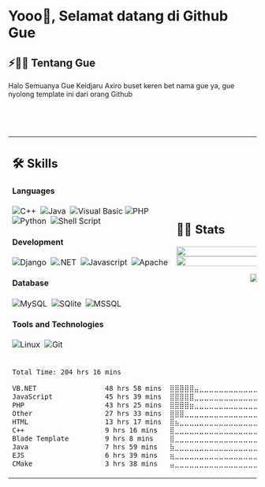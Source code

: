 # Yooo👋, Selamat datang di Github Gue

## ⚡🙋‍♂️ Tentang Gue
<p>
 Halo Semuanya Gue Keidjaru Axiro buset keren bet nama gue ya, gue nyolong template ini dari orang Github
</p>
</br>
<p>
 
</p>
</br>

<table width="100%" >

 <tr>
    <td width="50%">
     
## 🛠️ Skills

#### Languages

![C++](https://img.shields.io/badge/-C++-05122A?style=flat&logo=C%2B%2B&logoColor=00599C)&nbsp;
![Java](https://img.shields.io/badge/Java-%23150458.svg?style=flat&logo=openjdk&logoColor=orange)&nbsp;
![Visual Basic](https://img.shields.io/badge/Visual_Basic-0078D7?style=flat&logo=visualbasic&logoColor=white)
![PHP](https://img.shields.io/badge/PHP-276DC3?style=flat&logo=php&logoColor=blue&color=0B2C4A)&nbsp;
![Python](https://img.shields.io/badge/-Python-05122A?style=flat&logo=python)&nbsp;
![Shell Script](https://img.shields.io/badge/Shell_Script-121011?style=flat&logo=gnu-bash&logoColor=white)


#### Development
![Django](https://img.shields.io/badge/Django-092E20?style=flat&logo=django&logoColor=white)&nbsp;
![.NET](https://img.shields.io/badge/.NET-0078D7?style=flat&logo=dotnet&logoColor=white)&nbsp;
![Javascript](https://img.shields.io/badge/JavaScript-F7DF1E?style=flat&logo=javascript&logoColor=black)&nbsp;
![Apache](https://img.shields.io/badge/Apache-D22128?style=flat&logo=Apache&logoColor=white)
<!--      
![Express.js](https://img.shields.io/badge/express.js-%23404d59.svg?style=flat&logo=express&logoColor=%2361DAFB) -->
<!-- ![PHP](https://img.shields.io/badge/PHP-777BB4?style=flat&logo=php&logoColor=white)&nbsp; -->


#### Database

![MySQL](https://img.shields.io/badge/MySQL-00000F?logo=mysql&style=flat&Color=white)&nbsp;
![SQlite](https://img.shields.io/badge/-SQlite-05122A?style=flat&logo=sqlite&logoColor=A8B9CC)&nbsp;
![MSSQL](https://img.shields.io/badge/SQL%20Server-0078D7?style=flat&logo=microsoftsqlserver)&nbsp;
#### Tools and Technologies


![Linux](https://img.shields.io/badge/Linux-05122A?style=flat&logo=linux&logoColor=white)&nbsp;
![Git](https://img.shields.io/badge/-Git-05122A?style=flat&logo=git)&nbsp;


</td>
    <td>
  
## 📄📜 Stats


<p align="center">
  <img width="100%" src="https://acedev003-readme-stats.vercel.app/api?username=KeiAxiro&theme=algolia&border_color=f987ff&show_icons=true&bg_color=1d001f&title_color=f769ff&text_color=d22cde" />
 </br>
  <img width="100%" src="https://acedev003-readme-stats.vercel.app/api/top-langs/?username=KeiAxiro&langs_count=5&border_color=f987ff&layout=compact&title_color=f769ff&bg_color=1d001f&text_color=d22cde" />
</p>
<p align="center">
    <img src="https://wakatime.com/share/@KeiAxiro/c110bd04-765e-4c62-b4a6-7d518642ed8a.svg"></img>
   </p>

     
  </td>
 </tr>
 <tr>
  <td width="50%" colspan="2">
  
<!--START_SECTION:waka-->

```txt
Total Time: 204 hrs 16 mins

VB.NET                 48 hrs 58 mins  ⣿⣿⣿⣿⣿⣤⣀⣀⣀⣀⣀⣀⣀⣀⣀⣀⣀⣀⣀⣀⣀⣀⣀⣀⣀   21.13 %
JavaScript             45 hrs 39 mins  ⣿⣿⣿⣿⣿⣀⣀⣀⣀⣀⣀⣀⣀⣀⣀⣀⣀⣀⣀⣀⣀⣀⣀⣀⣀   19.70 %
PHP                    43 hrs 25 mins  ⣿⣿⣿⣿⣶⣀⣀⣀⣀⣀⣀⣀⣀⣀⣀⣀⣀⣀⣀⣀⣀⣀⣀⣀⣀   18.73 %
Other                  27 hrs 33 mins  ⣿⣿⣿⣀⣀⣀⣀⣀⣀⣀⣀⣀⣀⣀⣀⣀⣀⣀⣀⣀⣀⣀⣀⣀⣀   11.89 %
HTML                   13 hrs 17 mins  ⣿⣦⣀⣀⣀⣀⣀⣀⣀⣀⣀⣀⣀⣀⣀⣀⣀⣀⣀⣀⣀⣀⣀⣀⣀   05.73 %
C++                    9 hrs 16 mins   ⣿⣀⣀⣀⣀⣀⣀⣀⣀⣀⣀⣀⣀⣀⣀⣀⣀⣀⣀⣀⣀⣀⣀⣀⣀   04.00 %
Blade Template         9 hrs 8 mins    ⣿⣀⣀⣀⣀⣀⣀⣀⣀⣀⣀⣀⣀⣀⣀⣀⣀⣀⣀⣀⣀⣀⣀⣀⣀   03.95 %
Java                   7 hrs 59 mins   ⣷⣀⣀⣀⣀⣀⣀⣀⣀⣀⣀⣀⣀⣀⣀⣀⣀⣀⣀⣀⣀⣀⣀⣀⣀   03.45 %
EJS                    6 hrs 39 mins   ⣶⣀⣀⣀⣀⣀⣀⣀⣀⣀⣀⣀⣀⣀⣀⣀⣀⣀⣀⣀⣀⣀⣀⣀⣀   02.87 %
CMake                  3 hrs 38 mins   ⣤⣀⣀⣀⣀⣀⣀⣀⣀⣀⣀⣀⣀⣀⣀⣀⣀⣀⣀⣀⣀⣀⣀⣀⣀   01.57 %
```

<!--END_SECTION:waka-->
   
  </td>
 </tr>
</table>



</br>




